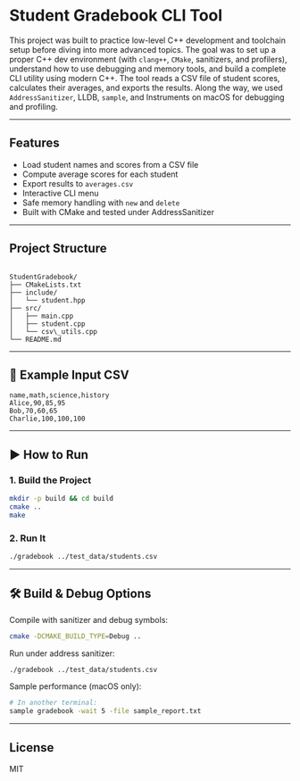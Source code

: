 # Student Gradebook CLI Tool

This project was built to practice low-level C++ development and toolchain setup before diving into more advanced topics. The goal was to set up a proper C++ dev environment (with `clang++`, `CMake`, sanitizers, and profilers), understand how to use debugging and memory tools, and build a complete CLI utility using modern C++. The tool reads a CSV file of student scores, calculates their averages, and exports the results. Along the way, we used `AddressSanitizer`, LLDB, `sample`, and Instruments on macOS for debugging and profiling.

---

## Features

- Load student names and scores from a CSV file
- Compute average scores for each student
- Export results to `averages.csv`
- Interactive CLI menu
- Safe memory handling with `new` and `delete`
- Built with CMake and tested under AddressSanitizer

---

## Project Structure

```

StudentGradebook/
├── CMakeLists.txt
├── include/
│   └── student.hpp
├── src/
│   ├── main.cpp
│   ├── student.cpp
│   └── csv\_utils.cpp
└── README.md

````

---

## 🧪 Example Input CSV

```csv
name,math,science,history
Alice,90,85,95
Bob,70,60,65
Charlie,100,100,100
````

---

## ▶️ How to Run

### 1. Build the Project

```bash
mkdir -p build && cd build
cmake ..
make
```

### 2. Run It

```bash
./gradebook ../test_data/students.csv
```

---

## 🛠️ Build & Debug Options

Compile with sanitizer and debug symbols:

```bash
cmake -DCMAKE_BUILD_TYPE=Debug ..
```

Run under address sanitizer:

```bash
./gradebook ../test_data/students.csv
```

Sample performance (macOS only):

```bash
# In another terminal:
sample gradebook -wait 5 -file sample_report.txt
```

---

## License

MIT

```